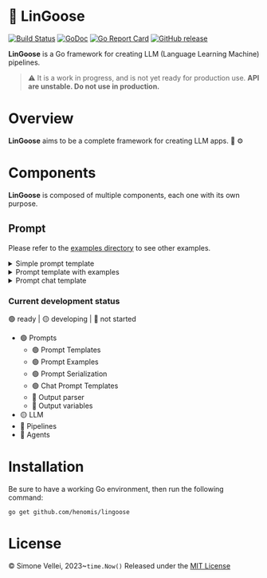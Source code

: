 # 🪿 LinGoose

[![Build Status](https://github.com/henomis/lingoose/actions/workflows/test.yml/badge.svg)](https://github.com/henomis/lingoose/actions/workflows/test.yml) [![GoDoc](https://godoc.org/github.com/henomis/lingoose?status.svg)](https://godoc.org/github.com/henomis/lingoose) [![Go Report Card](https://goreportcard.com/badge/github.com/henomis/lingoose)](https://goreportcard.com/report/github.com/henomis/lingoose) [![GitHub release](https://img.shields.io/github/release/henomis/lingoose.svg)](https://github.com/henomis/lingoose/releases)

**LinGoose** is a Go framework for creating LLM (Language Learning Machine) pipelines.
> :warning: It is a work in progress, and is not yet ready for production use. **API are unstable. Do not use in production.**

# Overview
**LinGoose** aims to be a complete framework for creating LLM apps. :robot: :gear:

# Components
**LinGoose** is composed of multiple components, each one with its own purpose.
## Prompt

Please refer to the [examples directory](examples/prompt/) to see other examples.
<details>
<summary>Simple prompt template</summary>

```go
package main

import (
	"fmt"

	"github.com/henomis/lingoose/prompt"
)

func main() {

	promptTemplate := template.New(
		[]string{"name"},
		[]string{},
		"Hello {{.name}}",
		nil,
	)

	output, err := promptTemplate.Format(template.Inputs{
		"name": "World",
	})
	if err != nil {
		panic(err)
	}

	fmt.Println(output)

}
```
</details>

<details>
<summary>Prompt template with examples</summary>

```go
package main

import (
	"fmt"

	"github.com/henomis/lingoose/prompt/example"
	"github.com/henomis/lingoose/prompt"
)

func main() {

	promptExamples := example.Examples{
		Examples: []example.Example{
			{
				"question": "Red is a color?",
				"answer":   "Yes",
			},
			{
				"question": "Car is a color?",
				"answer":   "No",
			},
		},
		Separator: "\n\n",
		Prefix:    "Answer to questions.",
		Suffix:    "Question: {{.input}}\nAnswer: ",
	}

	examplesTemplate := template.New(
		[]string{"question", "answer"},
		[]string{},
		"Question: {{.question}}\nAnswer: {{.answer}}",
		nil,
	)

	promptTemplate, err := template.NewWithExamples(
		[]string{"input"},
		[]string{},
		promptExamples,
		examplesTemplate,
	)
	if err != nil {
		panic(err)
	}

	output, err := promptTemplate.Format(template.Inputs{
		"input": "World is a color?",
	})
	if err != nil {
		panic(err)
	}

	fmt.Println(output)

}
```
</details>

<details>
<summary>Prompt chat template</summary>

```go
package main

import (
	"fmt"

	"github.com/henomis/lingoose/prompt/chat"
	"github.com/henomis/lingoose/prompt"
)

func main() {

	chatTemplate := chat.New(
		[]chat.MessageTemplate{
			{
				Type: chat.MessageTypeSystem,
				Template: template.New(
					[]string{"input_language", "output_language"},
					[]string{},
					"You are a helpful assistant that translates {{.input_language}} to {{.output_language}}.",
					nil,
				),
			},
			{
				Type: chat.MessageTypeUser,
				Template: template.New(
					[]string{"text"},
					[]string{},
					"{{.text}}",
					nil,
				),
			},
		},
	)

	messages, err := chatTemplate.ToMessages(
		template.Inputs{
			"input_language":  "English",
			"output_language": "French",
			"text":            "I love programming.",
		},
	)
	if err != nil {
		panic(err)
	}

	fmt.Printf("%+v", messages)

}
```
</details>

### Current development status
🟢 ready | 🟡 developing | 🔴 not started

- 🟢 Prompts
    - 🟢 Prompt Templates
    - 🟢 Prompt Examples
    - 🟢 Prompt Serialization
    - 🟢 Chat Prompt Templates
    - 🔴 Output parser
    - 🔴 Output variables
- 🟡 LLM
- 🔴 Pipelines
- 🔴 Agents

# Installation
Be sure to have a working Go environment, then run the following command:

```shell
go get github.com/henomis/lingoose
```

# License
© Simone Vellei, 2023~`time.Now()`
Released under the [MIT License](LICENSE)